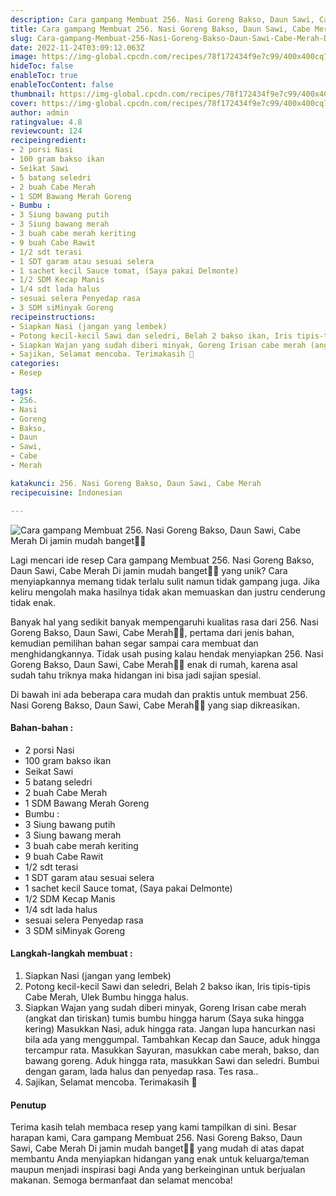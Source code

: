 ```yaml
---
description: Cara gampang Membuat 256. Nasi Goreng Bakso, Daun Sawi, Cabe Merah Di jamin mudah banget"
title: Cara gampang Membuat 256. Nasi Goreng Bakso, Daun Sawi, Cabe Merah Di jamin mudah banget
slug: Cara-gampang-Membuat-256-Nasi-Goreng-Bakso-Daun-Sawi-Cabe-Merah-Di-jamin-mudah-banget
date: 2022-11-24T03:09:12.063Z
image: https://img-global.cpcdn.com/recipes/78f172434f9e7c99/400x400cq70/photo.jpg
hideToc: false
enableToc: true
enableTocContent: false
thumbnail: https://img-global.cpcdn.com/recipes/78f172434f9e7c99/400x400cq70/photo.jpg
cover: https://img-global.cpcdn.com/recipes/78f172434f9e7c99/400x400cq70/photo.jpg
author: admin
ratingvalue: 4.8
reviewcount: 124
recipeingredient:
- 2 porsi Nasi
- 100 gram bakso ikan
- Seikat Sawi
- 5 batang seledri
- 2 buah Cabe Merah
- 1 SDM Bawang Merah Goreng
- Bumbu :
- 3 Siung bawang putih
- 3 Siung bawang merah
- 3 buah cabe merah keriting
- 9 buah Cabe Rawit
- 1/2 sdt terasi
- 1 SDT garam atau sesuai selera
- 1 sachet kecil Sauce tomat, (Saya pakai Delmonte)
- 1/2 SDM Kecap Manis
- 1/4 sdt lada halus
- sesuai selera Penyedap rasa
- 3 SDM siMinyak Goreng
recipeinstructions:
- Siapkan Nasi (jangan yang lembek)
- Potong kecil-kecil Sawi dan seledri, Belah 2 bakso ikan, Iris tipis-tipis Cabe Merah, Ulek Bumbu hingga halus.
- Siapkan Wajan yang sudah diberi minyak, Goreng Irisan cabe merah (angkat dan tiriskan) tumis bumbu hingga harum (Saya suka hingga kering) Masukkan Nasi, aduk hingga rata. Jangan lupa hancurkan nasi bila ada yang menggumpal. Tambahkan Kecap dan Sauce, aduk hingga tercampur rata. Masukkan Sayuran, masukkan cabe merah, bakso, dan bawang goreng. Aduk hingga rata, masukkan Sawi dan seledri. Bumbui dengan garam, lada halus dan penyedap rasa. Tes rasa..
- Sajikan, Selamat mencoba. Terimakasih 👏
categories:
- Resep

tags:
- 256.
- Nasi
- Goreng
- Bakso,
- Daun
- Sawi,
- Cabe
- Merah

katakunci: 256. Nasi Goreng Bakso, Daun Sawi, Cabe Merah
recipecuisine: Indonesian

---
```


![Cara gampang Membuat 256. Nasi Goreng Bakso, Daun Sawi, Cabe Merah Di jamin mudah banget👩‍🍳](https://img-global.cpcdn.com/recipes/78f172434f9e7c99/400x400cq70/photo.jpg)

Lagi mencari ide resep Cara gampang Membuat 256. Nasi Goreng Bakso, Daun Sawi, Cabe Merah Di jamin mudah banget👩‍🍳 yang unik? Cara menyiapkannya memang tidak terlalu sulit namun tidak gampang juga. Jika keliru mengolah maka hasilnya tidak akan memuaskan dan justru cenderung tidak enak.

Banyak hal yang sedikit banyak mempengaruhi kualitas rasa dari 256. Nasi Goreng Bakso, Daun Sawi, Cabe Merah👩‍🍳, pertama dari jenis bahan, kemudian pemilihan bahan segar sampai cara membuat dan menghidangkannya. Tidak usah pusing kalau hendak menyiapkan 256. Nasi Goreng Bakso, Daun Sawi, Cabe Merah👩‍🍳 enak di rumah, karena asal sudah tahu triknya maka hidangan ini bisa jadi sajian spesial.

Di bawah ini ada beberapa cara mudah dan praktis untuk membuat 256. Nasi Goreng Bakso, Daun Sawi, Cabe Merah👩‍🍳 yang siap dikreasikan.

<!--inarticleads1-->

#### Bahan-bahan :

- 2 porsi Nasi
- 100 gram bakso ikan
- Seikat Sawi
- 5 batang seledri
- 2 buah Cabe Merah
- 1 SDM Bawang Merah Goreng
- Bumbu :
- 3 Siung bawang putih
- 3 Siung bawang merah
- 3 buah cabe merah keriting
- 9 buah Cabe Rawit
- 1/2 sdt terasi
- 1 SDT garam atau sesuai selera
- 1 sachet kecil Sauce tomat, (Saya pakai Delmonte)
- 1/2 SDM Kecap Manis
- 1/4 sdt lada halus
- sesuai selera Penyedap rasa
- 3 SDM siMinyak Goreng

<!--inarticleads2-->

#### Langkah-langkah membuat :

1. Siapkan Nasi (jangan yang lembek)
1. Potong kecil-kecil Sawi dan seledri, Belah 2 bakso ikan, Iris tipis-tipis Cabe Merah, Ulek Bumbu hingga halus.
1. Siapkan Wajan yang sudah diberi minyak, Goreng Irisan cabe merah (angkat dan tiriskan) tumis bumbu hingga harum (Saya suka hingga kering) Masukkan Nasi, aduk hingga rata. Jangan lupa hancurkan nasi bila ada yang menggumpal. Tambahkan Kecap dan Sauce, aduk hingga tercampur rata. Masukkan Sayuran, masukkan cabe merah, bakso, dan bawang goreng. Aduk hingga rata, masukkan Sawi dan seledri. Bumbui dengan garam, lada halus dan penyedap rasa. Tes rasa..
1. Sajikan, Selamat mencoba. Terimakasih 👏

#### Penutup

Terima kasih telah membaca resep yang kami tampilkan di sini. Besar harapan kami, Cara gampang Membuat 256. Nasi Goreng Bakso, Daun Sawi, Cabe Merah Di jamin mudah banget👩‍🍳 yang mudah di atas dapat membantu Anda menyiapkan hidangan yang enak untuk keluarga/teman maupun menjadi inspirasi bagi Anda yang berkeinginan untuk berjualan makanan. Semoga bermanfaat dan selamat mencoba!